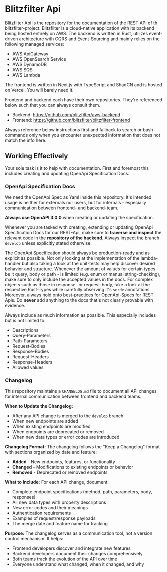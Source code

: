# Blitzfilter Api

Blitzfilter Api is the repository for the documentation of the REST API of th blitzfilter-project.
Blitzfilter is a cloud-native application with its backend being hosted entirely on AWS.
The backend is written in Rust, utilizes event-driven architecture with CQRS and Event-Sourcing and mainly relies on the following managed services:
- AWS ApiGateway
- AWS OpenSearch Service
- AWS DynamoDB
- AWS SQS
- AWS Lambda

The frontend is written in Next.js with TypeScript and ShadCN and is hosted on Vercel.
You will barely need it.

Frontend and backend each have their own repositories. They're referenced below such that you can always consult them.
- Backend: https://github.com/blitzfilter/aws-backend
- Frontend: https://github.com/blitzfilter/blitzfilter-frontend

Always reference below instructions first and fallback to search or bash commands only when you encounter unexpected information that does not match the info here.

## Working Effectively

Your sole task is it to help with documentation.
First and foremost this includes creating and updating OpenApi Specification Docs.

### OpenApi Specification Docs

We need the OpenApi Spec as Yaml inside this repository.
It's intended usage is neither for externals nor users, but for internals - especially communication between frontend- and backend-team.

**Always use OpenAPI 3.0.0** when creating or updating the specification.

Whenever you are tasked with creating, extending or updating OpenApi Specification Docs for our REST-Api, 
make sure to **traverse and inspect** the relevant code in the **repository of the backend**.
Always inspect the branch `develop` unless explicitly stated otherwise.

The OpenApi Specification should always be production-ready and as explicit as possible.
Not only looking at the implementation of the lambda-handler but also taking a look at the unit-tests may help discover desired behavior and structure.
Whenever the amount of values for certain types - be it query, body or path - is limited (e.g. enum or manual string-checking), 
make sure to only include the accepted values in the docs.
For complex objects such as those in response- or request-body, take a look at the respective Rust-Types while carefully observing it's `serde` annotations.
Moreover, always hold onto best-practices for OpenApi-Specs for REST Apis.
Do **never** add anything to the docs that's not clearly provable with evidence.

Always include as much information as possible. This especially includes but is not limited to:
- Descriptions
- Query-Parameters
- Path-Parameters
- Request-Bodies
- Response-Bodies
- Request-Headers
- Response-Headers
- Allowed values

### Changelog

This repository maintains a `CHANGELOG.md` file to document all API changes for internal communication between frontend and backend teams.

**When to Update the Changelog:**
- After any API change is merged to the `develop` branch
- When new endpoints are added
- When existing endpoints are modified
- When endpoints are deprecated or removed
- When new data types or error codes are introduced

**Changelog Format:**
The changelog follows the "Keep a Changelog" format with sections organized by date and feature:
- **Added** - New endpoints, features, or functionality
- **Changed** - Modifications to existing endpoints or behavior
- **Removed** - Deprecated or removed endpoints

**What to Include:**
For each API change, document:
- Complete endpoint specifications (method, path, parameters, body, responses)
- All new data types with property descriptions
- New error codes and their meanings
- Authentication requirements
- Examples of request/response payloads
- The merge date and feature name for tracking

**Purpose:**
The changelog serves as a communication tool, not a version control mechanism. It helps:
- Frontend developers discover and integrate new features
- Backend developers document their changes comprehensively
- Both teams track the evolution of the API over time
- Everyone understand what changed, when it changed, and why